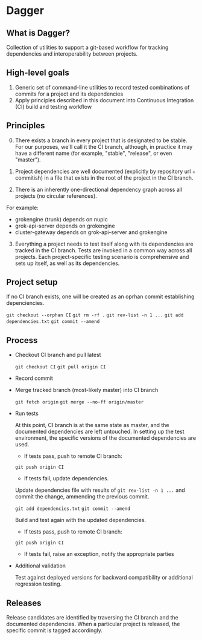 Dagger
======

What is Dagger?
---------------

Collection of utilities to support a git-based workflow for tracking
dependencies and interoperability between projects.

High-level goals
----------------

1. Generic set of command-line utilities to record tested combinations
of commits for a project and its dependencies
2. Apply principles described in this document into Continuous
Integration (CI) build and testing workflow

Principles
----------

0. There exists a branch in every project that is designated to be
stable.  For our purposes, we'll call it the CI branch, although, in
practice it may have a different name (for example, "stable",
"release", or even "master").

1. Project dependencies are well documented (explicitly by repository
url + commitish) in a file that exists in the root of the project in
the CI branch.

2. There is an inherently one-directional dependency graph across all
projects (no circular references).

For example:

  - grokengine (trunk) depends on nupic
  - grok-api-server depends on grokengine
  - cluster-gateway depends on grok-api-server and grokengine

3. Everything a project needs to test itself along with its
dependencies are tracked in the CI branch.  Tests are invoked in a
common way across all projects.  Each project-specific testing scenario
is comprehensive and sets up itself, as well as its dependencies.


Project setup
-------------

If no CI branch exists, one will be created as an oprhan commit
establishing depenciencies.

  `git checkout --orphan CI`
  `git rm -rf .`
  `git rev-list -n 1 ...`
  `git add dependencies.txt`
  `git commit --amend`

Process
-------

- Checkout CI branch and pull latest

  `git checkout CI`
  `git pull origin CI`

- Record commit

- Merge tracked branch (most-likely master) into CI branch

  `git fetch origin`
  `git merge --no-ff origin/master`

- Run tests

  At this point, CI branch is at the same state as master, and the
  documented dependencies are left untouched.  In setting up the test
  environment, the specific versions of the documented dependencies are
  used.

  * If tests pass, push to remote CI branch:

  `git push origin CI`

  * If tests fail, update dependencies.

  Update dependencies file with results of `git rev-list -n 1 ...` and
  commit the change, ammending the previous commit.

  `git add dependencies.txt`
  `git commit --amend`

  Build and test again with the updated dependencies.

  * If tests pass, push to remote CI branch:

  `git push origin CI`

  * If tests fail, raise an exception, notify the appropriate parties

- Additional validation

  Test against deployed versions for backward compatibility or
  additional regression testing.

Releases
--------

Release candidates are identified by traversing the CI branch and the
documented dependencies.  When a particular project is released, the
specific commit is tagged accordingly.
